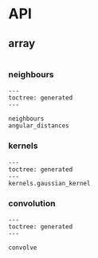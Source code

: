 # API

## array

```{currentmodule} healpix_convolution

```

### neighbours

```{autosummary}
---
toctree: generated
---

neighbours
angular_distances
```

### kernels

```{autosummary}
---
toctree: generated
---
kernels.gaussian_kernel
```

### convolution

```{autosummary}
---
toctree: generated
---

convolve
```

